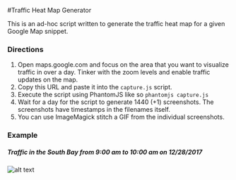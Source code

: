 #Traffic Heat Map Generator

This is an ad-hoc script written to generate the traffic heat map for a given Google Map snippet.

### Directions
1. Open maps.google.com and focus on the area that you want to visualize traffic in over a day. Tinker with the zoom levels and enable traffic updates on the map.
2. Copy this URL and paste it into the `capture.js` script.
3. Execute the script using PhantomJS like so `phantomjs capture.js`
4. Wait for a day for the script to generate 1440 (+1) screenshots. The screenshots have timestamps in the filenames itself.
5. You can use ImageMagick stitch a GIF from the individual screenshots.

### Example
##### Traffic in the South Bay from 9:00 am to 10:00 am on 12/28/2017
![alt  text](https://raw.githubusercontent.com/torcellite/traffic-heat-map/demo.gif)
